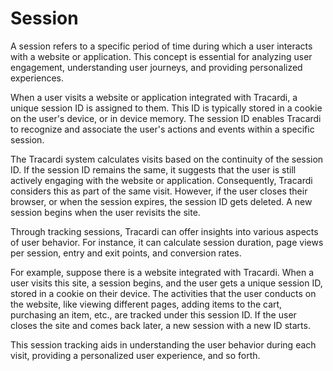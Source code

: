 # Session

A session refers to a specific period of time during which a user interacts with a website or application. This concept
is essential for analyzing user engagement, understanding user journeys, and providing personalized experiences.

When a user visits a website or application integrated with Tracardi, a unique session ID is assigned to them. This ID
is typically stored in a cookie on the user's device, or in device memory. The session ID enables Tracardi to recognize
and associate the user's actions and events within a specific session.

The Tracardi system calculates visits based on the continuity of the session ID. If the session ID remains the same, it
suggests that the user is still actively engaging with the website or application. Consequently, Tracardi considers this
as part of the same visit. However, if the user closes their browser, or when the session expires, the session ID gets
deleted. A new session begins when the user revisits the site.

Through tracking sessions, Tracardi can offer insights into various aspects of user behavior. For instance, it can
calculate session duration, page views per session, entry and exit points, and conversion rates.

For example, suppose there is a website integrated with Tracardi. When a user visits this site, a session begins, and
the user gets a unique session ID, stored in a cookie on their device. The activities that the user conducts on the
website, like viewing different pages, adding items to the cart, purchasing an item, etc., are tracked under this
session ID. If the user closes the site and comes back later, a new session with a new ID starts.

This session tracking aids in understanding the user behavior during each visit, providing a personalized user
experience, and so forth. 